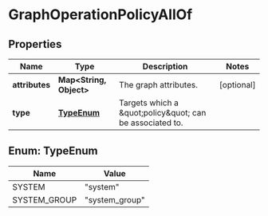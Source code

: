 

# GraphOperationPolicyAllOf


## Properties

| Name | Type | Description | Notes |
|------------ | ------------- | ------------- | -------------|
|**attributes** | **Map&lt;String, Object&gt;** | The graph attributes. |  [optional] |
|**type** | [**TypeEnum**](#TypeEnum) | Targets which a \&quot;policy\&quot; can be associated to. |  |



## Enum: TypeEnum

| Name | Value |
|---- | -----|
| SYSTEM | &quot;system&quot; |
| SYSTEM_GROUP | &quot;system_group&quot; |



